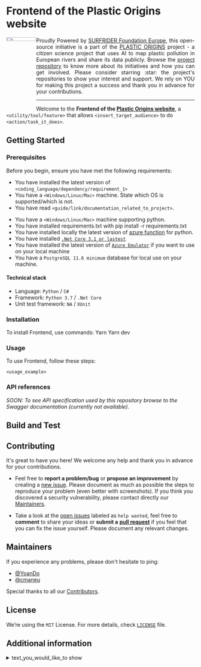 <h1 align="left">Frontend of the Plastic Origins website</h1>

<a href="https://www.plasticorigins.eu/"><img width="80px" src="https://github.com/surfriderfoundationeurope/The-Plastic-Origins-Project/blob/master/assets/PlasticOrigins_logo.png" width="5%" height="5%" align="left" hspace="0" vspace="0"></a>

  <p align="justify">Proudly Powered by <a href="https://surfrider.eu/">SURFRIDER Foundation Europe</a>, this open-source initiative is a part of the <a href="https://www.plasticorigins.eu/">PLASTIC ORIGINS</a> project - a citizen science project that uses AI to map plastic pollution in European rivers and share its data publicly. Browse the <a href="https://github.com/surfriderfoundationeurope/The-Plastic-Origins-Project">project repository</a> to know more about its initiatives and how you can get involved. Please consider starring :star: the project's repositories to show your interest and support. We rely on YOU for making this project a success and thank you in advance for your contributions.</p>

_________________

<!--- OPTIONAL: You can add badges and shields to reflect the current status of the project, the licence it uses and if any dependencies it uses are up-to-date. Plus they look pretty cool! You can find a list of badges or design your own at https://shields.io/ --->

<!--- TODO: Give a short introduction of product. Let this section explain the objectives or the motivation behind this product. Add a line of information text about what the product does. Your introduction should be around 2 or 3 sentences.--->

<!--- These are just EXAMPLE: add, duplicate or remove as required --->
Welcome to the **Frontend of the [Plastic Origins website](www.plasticorigins.eu)**, a `<utility/tool/feature>` that allows `<insert_target_audience>` to do `<action/task_it_does>`.

## Getting Started
<!--- This section guides users through getting your code up and running on their own system.--->

### Prerequisites

Before you begin, ensure you have met the following requirements:
<!--- These are just EXAMPLE requirements: add, duplicate or remove as required --->
* You have installed the latest version of `<coding_language/dependency/requirement_1>`
* You have a `<Windows/Linux/Mac>` machine. State which OS is supported/which is not.
* You have read `<guide/link/documentation_related_to_project>`.
<!--- More EXAMPLEs from another project's repos: add, duplicate or remove as required --->
* You have a `<Windows/Linux/Mac>` machine supporting python.
* You have installed requirements.txt with pip install -r requirements.txt
* You have installed locally the latest version of [azure function](https://docs.microsoft.com/fr-fr/azure/azure-functions/create-first-function-cli-python?tabs=azure-cli%2Cbash%2Cbrowser#configure-your-local-environment) for python.
* You have installed [`.Net Core 3.1 or lastest`](https://dotnet.microsoft.com/download/dotnet/3.1)
* You have installed the latest version of [`Azure Emulator`](https://docs.microsoft.com/en-us/azure/storage/common/storage-use-emulator) if you want to use on your local machine
* You have a `PostgreSQL 11.6 minimum` database for local use on your machine.

#### Technical stack
<!--- These are just EXAMPLE from another project's repos: add, duplicate or remove as required --->
* Language: `Python` / `C#`
* Framework: `Python 3.7` / `.Net Core`
* Unit test framework: `NA` / `XUnit`

### Installation
<!--- TODO: It's a code block illustrating how to install. Include any system-specific information needed for installation. If there are multiple versions which the user may interface with, an updating section would be useful. Add Dependencies subsection if there are unusual dependencies or dependencies that must be manually installed.--->

<!--- These are just EXAMPLE (copied from current readme file): add, duplicate or remove as required --->
To install Frontend, use commands:
Yarn
Yarn dev


### Usage
<!---TODO: It's a code block illustrating common usage that might cover basic choices that may affect usage (for instance, if JavaScript, cover promises/callbacks, ES6). If CLI importable, code block indicating both import functionality and usage (if CLI functionality exists, add CLI subsection).If relevant, point to a runnable file for the usage code.--->

<!--- These are just EXAMPLE: Add run commands and examples you think users will find useful or remove this section if not applicable.  --->

To use Frontend, follow these steps:

```
<usage_example>
```

<!--- If needed add here any Extra Sections (must have their own titles).Specifically, the Security section should be here if it wasn't important enough to be placed above.-->

### API references
<!---TODO: Describe exported functions and objects. Describe signatures, return types, callbacks, and events. Cover types covered where not obvious. Describe caveats. If using an external API generator (like go-doc, js-doc, or so on), point to an external API.md file. This can be the only item in the section, if present.--->

<!--- If an external API file is work in progress and/or you are planning to host API specification in the Swagger documentation, you can use the text below as EXAMPLE (add, duplicate or remove as required): -->
*SOON: To see API specification used by this repository browse to the Swagger documentation (currently not available).*

## Build and Test
<!---TODO: Describe and show how to build your code and run the tests. Add information or remove this section if not applicable.--->

## Contributing

It's great to have you here! We welcome any help and thank you in advance for your contributions.

* Feel free to **report a problem/bug** or **propose an improvement** by creating a [new issue](https://github.com/surfriderfoundationeurope/plastic-origin/issues). Please document as much as possible the steps to reproduce your problem (even better with screenshots). If you think you discovered a security vulnerability, please contact directly our [Maintainers](##Maintainers).

* Take a look at the [open issues](https://github.com/surfriderfoundationeurope/plastic-origin/issues) labeled as `help wanted`, feel free to **comment** to share your ideas or **submit a** [**pull request**](https://github.com/surfriderfoundationeurope/plastic-origin/pulls) if you feel that you can fix the issue yourself. Please document any relevant changes.

## Maintainers

If you experience any problems, please don't hesitate to ping:
<!--- Check and update the list of Maintainers and their GIThub contacts -->
* [@YoanDo](https://github.com/YoanDo)
* [@cmaneu](https://github.com/cmaneu)

Special thanks to all our [Contributors](https://github.com/orgs/surfriderfoundationeurope/people).

## License

We’re using the `MIT` License. For more details, check [`LICENSE`](https://github.com/surfriderfoundationeurope/plastic-origin/blob/master/LICENSE) file.

## Additional information
<!--- These are just EXAMPLE: Add information or remove this section if not applicable. --->
<details>
<summary>text_you_would_like_to show</summary>

<!--- TODO: Write here detils that you would like to hide under the summary line of this section ---> `

</details>

